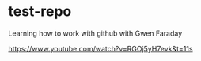 # test-repo
Learning how to work with github with Gwen Faraday

https://www.youtube.com/watch?v=RGOj5yH7evk&t=11s
